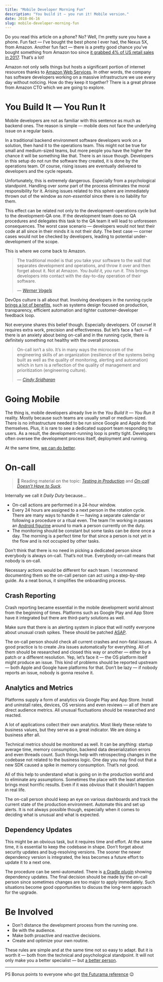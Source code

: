 ```yaml
---
title: "Mobile Developer Morning Fun"
description: "You build it — you run it! Mobile version."
date: 2018-06-16
slug: mobile-developer-morning-fun
---
```


Do you read this article on a phone? No? Well, I’m pretty sure you have a phone.
Fun fact — I’ve bought the best phone I ever had, the Nexus 5X, from Amazon.
Another fun fact — there is a pretty good chance you’ve bought something from Amazon too since
[it grabbed 4% of US retail sales in 2017](https://www.cnbc.com/2018/01/03/amazon-grabbed-4-percent-of-all-us-retail-sales-in-2017-new-study.html).
That’s a lot!

Amazon not only sells things but hosts
a significant portion of internet resources thanks to
[Amazon Web Services](https://aws.amazon.com/). In other words,
the company has software developers working on a massive infrastructure
we use every day without noticing. How do they keep it together?
There is a great phrase from Amazon CTO which we are going
to explore.

# You Build It — You Run It

Mobile developers are not as familiar with this sentence as much as backend ones.
The reason is simple — mobile does not face the underlying issue on a regular basis.

In a traditional backend environment software developers work on a solution,
then hand it to the operations team. This might not be true for small and medium-sized teams,
but more people you have the higher the chance it will be something like that.
There is an issue though. Developers in this setup do not run the software
they created, it is done by the operations team. Of course, rising issues are eventually
delivered to developers and the cycle repeats.

Unfortunately, this is extremely dangerous. Especially from a psychological
standpoint. Handling over _some_ part of the process
eliminates the moral responsibility for it. Arising issues related to this
sphere are immediately thrown out of the window as _non-essential_ since
there is no liability for them.

This effect can be related not only to the development-operations cycle
but to the development-QA one. If the development team does no QA procedures
and delegates this task to the QA team it will lead to unforeseen consequences.
The worst case scenario — developers would not test their code at all
since in their minds it is not their duty. The best case — corner cases
would not be checked by developers,
leading to potential under-development of the scope.

This is where we come back to Amazon.

> The traditional model is that you take your software to the wall
> that separates development and operations, and throw it over and then forget about it.
> Not at Amazon. _You build it, you run it_. This brings developers into contact
> with the day-to-day operation of their software.
>
> — [_Werner Vogels_](https://queue.acm.org/detail.cfm?id=1142065)

DevOps culture is all about that. Involving developers in the running cycle
[brings a lot of benefits](https://aws.amazon.com/blogs/enterprise-strategy/enterprise-devops-why-you-should-run-what-you-build/),
such as systems design focused on production, transparency, efficient automation
and tighter customer-developer feedback loop.

Not everyone shares this belief though. Especially developers. Of course!
It requires extra work, precision and effectiveness. But let’s face a fact —
if there is an anxiety about being on-call and in the running cycle,
there is definitely something not healthy with the overall process.

> On-call isn’t a silo. It’s in many ways the microcosm of the engineering skills
> of an organization (resilience of the systems being built as well as
> the quality of monitoring, alerting and automation) which in turn is
> a reflection of the quality of management and prioritization (engineering culture).
>
> — [_Cindy Sridharan_](https://medium.com/@copyconstruct/on-call-b0bd8c5ea4e0)

# Going Mobile

The thing is, mobile developers already live in the _You Build It — You Run It_ reality.
Mostly because such teams are usually small or medium-sized.
There is no infrastructure needed to be run since
Google and Apple do that themselves. Plus, it is rare to see a dedicated support team
responding to users. As a result, the development-running loop is pretty tight.
Developers often oversee the development process itself, deployment and running.

At the same time, [we can do better](https://www.youtube.com/watch?v=SLILjDx0SO0).

# On-call

> :book: Reading material on the topic:
> [_Testing in Production_](https://medium.com/@copyconstruct/testing-in-production-the-safe-way-18ca102d0ef1) and
> [_On-call Doesn’t Have to Suck_](https://medium.com/@copyconstruct/on-call-b0bd8c5ea4e0).

Internally we call it _Daily Duty_ because...

* On-call actions are performed in a 24-hour window.
* Every 24 hours are assigned to a next person in the rotation cycle.
  There are many ways to handle it — having a separate calendar
  or following a procedure or a ritual even. The team I’m working in
  passes an [Android figurine](http://www.deadzebra.com/project/android-collectibles/)
  around to mark a person currently on the duty.
* The monitoring should be constant but some tasks can be done once a day.
  The morning is a perfect time for that since a person is not yet
  in the flow and is not occupied by other tasks.

Don’t think that there is no need in picking a dedicated person since everybody is always on-call.
That’s not true. Everybody on-call means that nobody is on-call.

Necessary actions would be different for each team.
I recommend documenting them so the on-call person can act using a step-by-step guide.
As a neat bonus, it simplifies the onboarding process.

## Crash Reporting

Crash reporting became essential in the mobile development world almost from the beginning of times.
Platforms such as Google Play and App Store have it integrated but there are third-party solutions as well.

Make sure that there is an alerting system in place that will notify
everyone about unusual crash spikes. These should be patched
[ASAP](https://en.wikipedia.org/wiki/ASAP_Rocky).

The on-call person should check all current crashes and non-fatal issues. A good practice is
to create Jira issues automatically for everything. All of them
should be researched and closed this way or another — either by a patch
or a different resolution. Yep, let’s face it — the OS platform itself
might produce an issue. This kind of problems should be reported upstream —
both Apple and Google have platforms for that. Don’t be lazy — if nobody
reports an issue, nobody is gonna resolve it.

## Analytics and Metrics

Platforms supply a form of analytics via Google Play
and App Store. Install and uninstall rates, devices, OS versions and even reviews —
all of them are direct audience metrics. All unusual fluctuations
should be researched and reacted.

A lot of applications collect their own analytics.
Most likely these relate to business values, but they
serve as a great indicator. We are doing a business after all.

Technical metrics should be monitored as well. It can be anything:
startup average time, memory consumption, backend data
deserialization errors and even threads count.
Such things help with retrospecting changes in the codebase not
related to the business logic. One day you may find out that a new SDK
caused a spike in memory consumption. That’s not good.

All of this help to understand what is going on in the production world
and to eliminate any assumptions. Sometimes the place with the least
attention brings most horrific results. Even if it was _obvious_
that it shouldn’t happen in real life.

The on-call person should keep an eye on various dashboards and track
the current state of the production environment. Automate
this and set up alerts. It is not always possible though,
especially when it comes to deciding what is unusual and what is expected.

## Dependency Updates

This might be an obvious task, but it requires time and effort.
At the same time, it is essential to keep the codebase in shape.
Don’t forget about security updates and bug-resolving versions.
The sooner the newer dependency version is integrated, the less
becomes a future effort to update it to a next one.

The procedure can be semi-automated. There is
[a Gradle plugin](https://github.com/ben-manes/gradle-versions-plugin)
showing dependency updates. The final decision
should be made by the on-call person since sometimes changes
are too major to apply immediately. Such situations
become good opportunities to discuss the long-term approach for the upgrade.

# Be Involved

* Don’t distance the development process from the running one.
* Be with the audience.
* Make both proactive and reactive decisions.
* Create and optimize your own routine.

These rules are simple and at the same time not so easy to adapt.
But it is worth it — both from the technical and psychological standpoint.
It will not only make you a better specialist — but
[a better person](https://www.youtube.com/watch?v=-DSVDcw6iW8).

---

PS Bonus points to everyone who got [the Futurama reference](https://en.wikipedia.org/wiki/Saturday_Morning_Fun_Pit) :wink:
